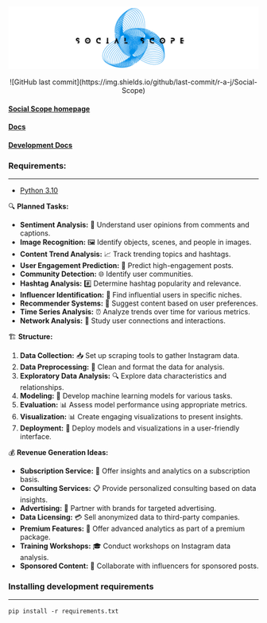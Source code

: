 <img src="https://github.com/r-a-j/Social-Scope/blob/main/assets/social-scope.png" />

<p align="center">
  ![GitHub last commit](https://img.shields.io/github/last-commit/r-a-j/Social-Scope)
</p>

#### [Social Scope homepage](https://github.com/r-a-j/Social-Scope)

#### [Docs](https://precious-jalebi-a6ee2b.netlify.app/)

#### [Development Docs](https://precious-jalebi-a6ee2b.netlify.app/development-docs/)

### Requirements:
---
 - [Python 3.10](https://www.python.org/downloads/release/python-3100/)

🔍 **Planned Tasks:**

- **Sentiment Analysis:** 💬 Understand user opinions from comments and captions.
- **Image Recognition:** 🖼️ Identify objects, scenes, and people in images.
- **Content Trend Analysis:** 📈 Track trending topics and hashtags.
- **User Engagement Prediction:** 🚀 Predict high-engagement posts.
- **Community Detection:** 🌐 Identify user communities.
- **Hashtag Analysis:** #️⃣ Determine hashtag popularity and relevance.
- **Influencer Identification:** 👑 Find influential users in specific niches.
- **Recommender Systems:** 🎯 Suggest content based on user preferences.
- **Time Series Analysis:** ⏰ Analyze trends over time for various metrics.
- **Network Analysis:** 🤝 Study user connections and interactions.

🏗️ **Structure:**

1. **Data Collection:** 📥 Set up scraping tools to gather Instagram data.
2. **Data Preprocessing:** 🧹 Clean and format the data for analysis.
3. **Exploratory Data Analysis:** 🔍 Explore data characteristics and relationships.
4. **Modeling:** 🤖 Develop machine learning models for various tasks.
5. **Evaluation:** 📊 Assess model performance using appropriate metrics.
6. **Visualization:** 📊 Create engaging visualizations to present insights.
7. **Deployment:** 🚀 Deploy models and visualizations in a user-friendly interface.

💰 **Revenue Generation Ideas:**

- **Subscription Service:** 💼 Offer insights and analytics on a subscription basis.
- **Consulting Services:** 📋 Provide personalized consulting based on data insights.
- **Advertising:** 📣 Partner with brands for targeted advertising.
- **Data Licensing:** 💳 Sell anonymized data to third-party companies.
- **Premium Features:** 🌟 Offer advanced analytics as part of a premium package.
- **Training Workshops:** 🎓 Conduct workshops on Instagram data analysis.
- **Sponsored Content:** 🤝 Collaborate with influencers for sponsored posts.

### Installing development requirements
---

    pip install -r requirements.txt
